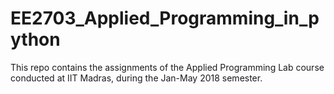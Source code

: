 # EE2703_Applied_Programming_in_python
This repo contains the assignments of the Applied Programming Lab course conducted at IIT Madras, during the Jan-May 2018 semester.
